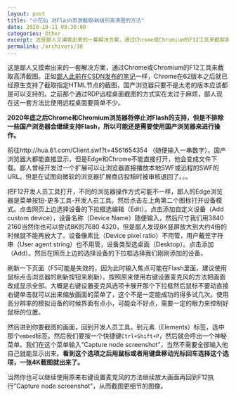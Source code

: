 ```yaml
---
layout: post
title: "小花仙 对Flash页游截取4K级别高清图的方法"
date: 2020-10-11 09:30:00
categories: Other
excerpt: 这是鄙人又摸索出来的一套解决方案，通过Chrome或Chromium的F12工具来截取高清截图。正如[鄙人此前在CSDN发布的笔记](https://blog.csdn.net/qq_35977139/article/details/108988838)一样，Chrome在62版本之后就已经原生支持了截取指定HTML节点的截图，国产浏览器只要不是太老的版本应该都是可以支持的。之前那个通过RDP远程桌面截图的方式实在太过于麻烦，鄙人现在这一套方法比使用远程桌面要简单不少。
permalink: /archivers/38
---
```


这是鄙人又摸索出来的一套解决方案，通过Chrome或Chromium的F12工具来截取高清截图。正如[鄙人此前在CSDN发布的笔记](https://blog.csdn.net/qq_35977139/article/details/108988838)一样，Chrome在62版本之后就已经原生支持了截取指定HTML节点的截图，国产浏览器只要不是太老的版本应该都是可以支持的。之前那个通过RDP远程桌面截图的方式实在太过于麻烦，鄙人现在这一套方法比使用远程桌面要简单不少。

**2020年底之后Chrome和Chromium浏览器将停止对Flash的支持，但是不排除一些国产浏览器会继续支持Flash，所以可能还是需要使用国产浏览器来进行操作。**

前往http://hua.61.com/Client.swf?t=4561654354 （随便输入一串数字）。国产浏览器大都能直接显示，但是Edge和Chrome不能直接打开，他会变成文件下载。鄙人曾经开发过一个扩展可以让浏览器直接播放本地SWF或远程的SWF的URL。但是在试图向微软的浏览器扩展商店投稿时被审核退回了。。。

把F12开发人员工具打开，不同的浏览器操作方式可能不一样，鄙人的Edge浏览器是菜单按钮-更多工具-开发人员工具。然后点击左上角第二个图标打开设备模式。点击网页上边选择设备的下拉框选编辑（Edit）。点击添加自定义设备（Add custom device），设备名称（Device Name）随便输入，然后尺寸我们用3840 2160当然你也可以尝试8K的7680 4320，但是鄙人发现8K竖屏放大到大约4倍的时候就不能再放大了。设备像素比（Device pixel ratio）不用管，用户戴笠字符串（User agent string）也不用管，设备类型选桌面（Desktop）。点击添加（Add）。然后在网页上边的选择设备的下拉框选择我们刚刚添加的设备。

刷新一下页面（F5可能是失效的，因为此时输入焦点可能在Flash里面，建议使用鼠标点击浏览器的刷新按钮来刷新）。按照原来使用右键设置麦克风的方法把画面改成显示全部。大概是右键设置麦克风选项卡展开那个下拉框然后鼠标不要动直接右键单击就可以出来缩放画面的菜单了，这个不是一定能成功的得多试几次。使用高分辨率的模拟设备的时候界面有点小，可能会不好点，需要一定的眼力来控制好鼠标的位置。

然后进到你要截图的画面，回到开发人员工具。到元素（Elements）标签，选中那个```embed```标签。然后我们要按一个快捷键```Ctrl+Shift+P```，然后就会呼出一个神秘菜单。我们在这个菜单输入"Capture node screenshot"，当然不需要全部输入他自己就能显示出来。**看到这个选项之后用鼠标或者用键盘移动光标回车选择这个选项，一张4K截图就出来了。**

当然你也可以继续使用原来右键设置麦克风的方法继续放大画面再回到F12执行"Capture node screenshot"，从而截图更细节的图像。

